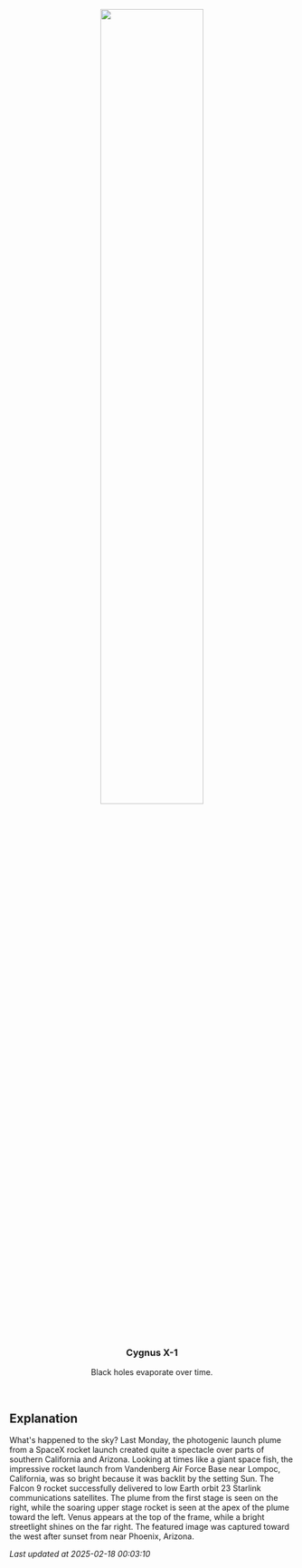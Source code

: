 <p align='center'>
    <img src='https://apod.nasa.gov/apod/image/2502/FishPlume_LaMontagne_960.jpg' width='60%' />
    <h3 align="center">Cygnus X-1</h3>
    <p align="center">Black holes evaporate over time.</p>
</p>
<br/>

Explanation
--
What's happened to the sky? Last Monday, the photogenic launch plume from a SpaceX rocket launch created quite a spectacle over parts of southern California and Arizona.  Looking at times like a giant space fish, the impressive rocket launch from Vandenberg Air Force Base near Lompoc, California, was so bright because it was backlit by the setting Sun. The Falcon 9 rocket successfully delivered to low Earth orbit 23 Starlink communications satellites.  The plume from the first stage is seen on the right, while the soaring upper stage rocket is seen at the apex of the plume toward the left. Venus appears at the top of the frame, while a bright streetlight shines on the far right.  The featured image was captured toward the west after sunset from near Phoenix, Arizona.


*Last updated at 2025-02-18 00:03:10*
